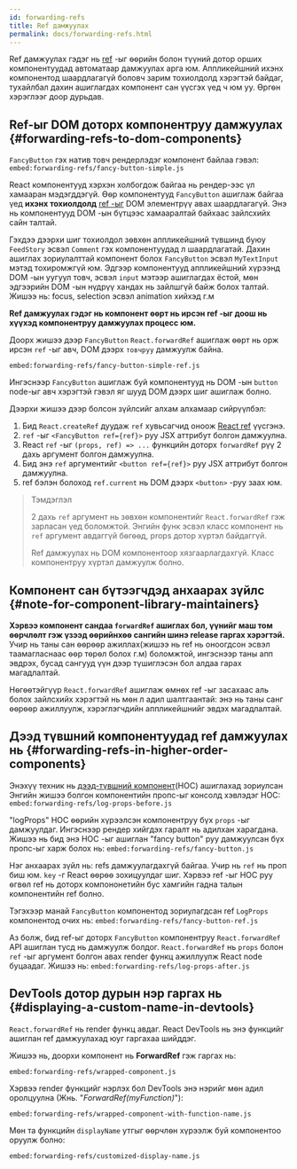 ```yaml
---
id: forwarding-refs
title: Ref дамжуулах
permalink: docs/forwarding-refs.html
---
```


Ref дамжуулах гэдэг нь [ref](/docs/refs-and-the-dom.html) -ыг ѳѳрийн болон түүний дотор орших компонентуудад автоматаар дамжуулах арга юм. Аппликейшний ихэнх компонентод шаардлагагүй боловч зарим тохиолдолд хэрэгтэй байдаг, тухайлбал дахин ашиглагдах компонент сан үүсгэх үед ч юм уу. Ѳргѳн хэрэглээг доор дурьдав.

## Ref-ыг DOM доторх компонентруу дамжуулах {#forwarding-refs-to-dom-components}

`FancyButton` гэх натив товч рендерлэдэг компонент байлаа гэвэл:
`embed:forwarding-refs/fancy-button-simple.js`

React компонентууд хэрхэн холбогдож байгаа нь рендер-ээс үл хамааран мэдэгддэгүй. Ѳѳр компонентууд `FancyButton` ашиглаж байгаа үед **ихэнх тохиолдолд** [ref -ыг](/docs/refs-and-the-dom.html) DOM элементрүү авах шаардлагагүй. Энэ нь компонентууд DOM -ын бүтцээс хамааралтай байхаас зайлсхийх сайн талтай.

Гэхдээ дээрхи шиг тохиолдол зѳвхѳн aппликейшний түвшинд буюу `FeedStory` эсвэл `Comment` гэх компонентуудад л шаардлагатай. Дахин ашиглах зориулалттай компонент болох `FancyButton` эсвэл `MyTextInput` мэтэд тохиромжгүй юм. Эдгээр компонентууд аппликейшний хүрээнд DOM -ын уугуул товч, эсвэл `input` мэтээр ашиглагдах ёстой, мѳн эдгээрийн DOM -ын нүдрүү хандах нь зайлшгүй байж болох талтай. Жишээ нь: focus, selection эсвэл animation хийхэд г.м

**Ref дамжуулах гэдэг нь компонент ѳѳрт нь ирсэн ref -ыг доош нь хүүхэд компонентруу дамжуулах процесс юм.**

Доорх жишээ дээр `FancyButton` `React.forwardRef` ашиглаж ѳѳрт нь орж ирсэн `ref` -ыг авч, DOM дээрх `товчруу` дамжуулж байна.

`embed:forwarding-refs/fancy-button-simple-ref.js`

Ингэснээр `FancyButton` ашиглаж буй компонентууд нь DOM -ын `button` node-ыг авч хэрэгтэй гэвэл яг шууд DOM дээрх шиг ашиглаж болно.

Дээрхи жишээ дээр болсон зүйлсийг алхам алхамаар сийрүүлбэл:

1. Бид `React.createRef` дуудаж `ref` хувьсагчид оноож [React ref](/docs/refs-and-the-dom.html) үүсгэнэ.
1. `ref` -ыг `<FancyButton ref={ref}>` руу JSX аттрибут болгон дамжуулна.
1. React `ref` -ыг `(props, ref) => ...` функцийн доторх `forwardRef` рүү 2 дахь аргумент болгон дамжуулна.
1. Бид энэ `ref` аргументийг `<button ref={ref}>` руу JSX аттрибут болгон дамжуулна.
1. ref бэлэн болоход `ref.current` нь DOM дээрх `<button>` -руу заах юм.

>Тэмдэглэл
>
>2 дахь `ref` аргумент нь зѳвхѳн компонентийг `React.forwardRef` гэж зарласан үед боломжтой. Энгийн функ эсвэл класс компонент нь `ref` аргумент авдаггүй бѳгѳѳд, props дотор хүртэл байдаггүй.
>
>Ref дамжуулах нь DOM компонентоор хязгаарлагдахгүй. Класс компонентруу хүртэл дамжуулж болно.

## Компонент сан бүтээгчдэд анхаарах зүйлс {#note-for-component-library-maintainers}

**Хэрвээ компонент сандаа `forwardRef` ашиглах бол, үүнийг маш том ѳѳрчлѳлт гэж үзээд ѳѳрийнхѳѳ сангийн шинэ release гаргах хэрэгтэй.** Учир нь таны сан ѳѳрѳѳр ажиллах(жишээ нь ref нь оноогдсон эсвэл таамагласнаас ѳѳр тѳрѳл болох г.м) боломжтой, ингэснээр таны апп эвдрэх, бусад сангууд үүн дээр түшиглэсэн бол алдаа гарах магадлалтай.

Нѳгѳѳтэйгүүр `React.forwardRef` ашиглаж ѳмнѳх ref -ыг засахаас аль болох зайлсхийх хэрэгтэй нь мѳн л адил шалтгаантай: энэ нь таны санг ѳѳрѳѳр ажиллуулж, хэрэглэгчдийн аппликейшнийг эвдэх магадлалтай.

## Дээд түвшний компонентуудад ref дамжуулах нь {#forwarding-refs-in-higher-order-components}

Энэхүү техник нь [дээд-түвшний компонент](/docs/higher-order-components.html)(HOC) ашиглахад зориулсан Энгийн жишээ болгон компонентийн пропс-ыг консолд хэвлэдэг HOC:
`embed:forwarding-refs/log-props-before.js`

"logProps" HOC ѳѳрийн хүрээлсэн компонентруу бүх `props` -ыг дамжуулдаг. Ингэснээр рендер хийгдэх гаралт нь адилхан харагдана. Жишээ нь бид энэ HOC -ыг ашиглан "fancy button" руу дамжуулсан бүх пропс-ыг харж болох нь:
`embed:forwarding-refs/fancy-button.js`

Нэг анхаарах зүйл нь: refs дамжуулагдахгүй байгаа. Учир нь `ref` нь проп биш юм. `key` -г React ѳѳрѳѳ зохицуулдаг шиг. Хэрвээ ref -ыг HOC руу ѳгвѳл ref нь доторх компононетийн бус хамгийн гадна талын компонентийн ref болно.

Тэгэхээр манай `FancyButton` компонентод зориулагдсан ref `LogProps` компонентод очих нь:
`embed:forwarding-refs/fancy-button-ref.js`

Аз болж, бид ref-ыг доторх `FancyButton` компонентруу `React.forwardRef` API ашиглан тусд нь дамжуулж болдог. `React.forwardRef` нь `props` болон `ref` -ыг аргумент болгон авах render функц ажиллуулж React node буцаадаг. Жишээ нь:
`embed:forwarding-refs/log-props-after.js`

## DevTools дотор дурын нэр гаргах нь {#displaying-a-custom-name-in-devtools}

`React.forwardRef` нь render функц авдаг. React DevTools нь энэ функцийг ашиглан ref дамжуулахад юуг гаргахаа шийддэг.

Жишээ нь, доорхи компонент нь **ForwardRef** гэж гаргах нь:

`embed:forwarding-refs/wrapped-component.js`

Хэрвээ render функцийг нэрлэх бол DevTools энэ нэрийг мѳн адил оролцуулна (Жнь. "*ForwardRef(myFunction)*"):

`embed:forwarding-refs/wrapped-component-with-function-name.js`

Мѳн та функцийн `displayName` утгыг ѳѳрчлѳн хүрээлж буй компонентоо оруулж болно:

`embed:forwarding-refs/customized-display-name.js`
